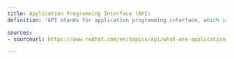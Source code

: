 ```yaml
---
title: Application Programming Interface (API)
definition: 'API stands for application programming interface, which is a set of definitions and protocols for building and integrating application software.'

sources:
- sourceurl: https://www.redhat.com/en/topics/api/what-are-application-programming-interfaces

---
```

